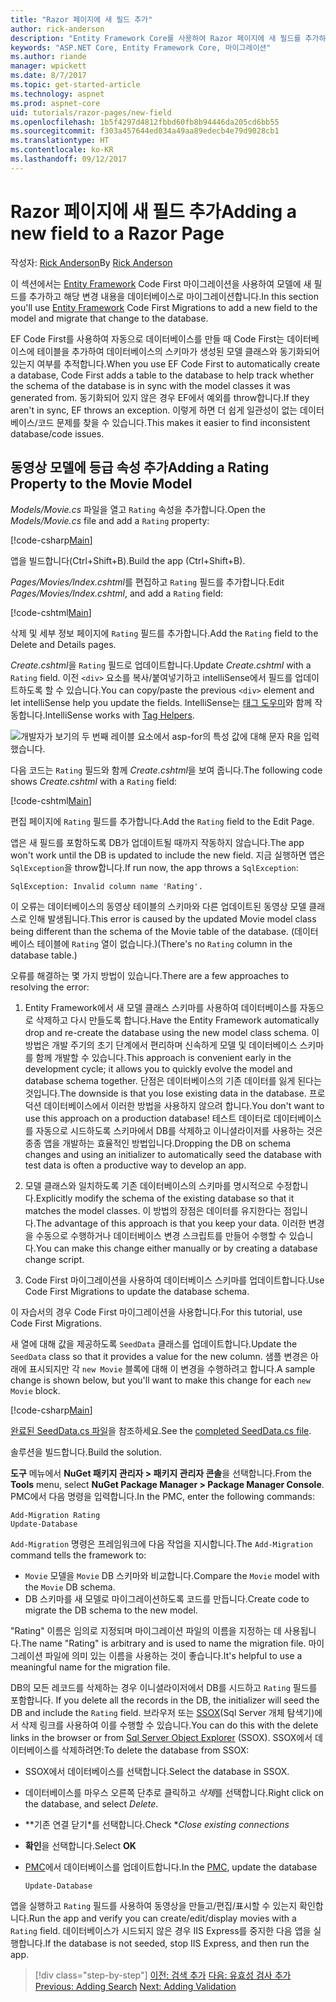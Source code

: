 ```yaml
---
title: "Razor 페이지에 새 필드 추가"
author: rick-anderson
description: "Entity Framework Core를 사용하여 Razor 페이지에 새 필드를 추가하는 방법을 보여 줍니다."
keywords: "ASP.NET Core, Entity Framework Core, 마이그레이션"
ms.author: riande
manager: wpickett
ms.date: 8/7/2017
ms.topic: get-started-article
ms.technology: aspnet
ms.prod: aspnet-core
uid: tutorials/razor-pages/new-field
ms.openlocfilehash: 1b5f4297d4812fbbd60fb8b94446da205cd6bb55
ms.sourcegitcommit: f303a457644ed034a49aa89edecb4e79d9028cb1
ms.translationtype: HT
ms.contentlocale: ko-KR
ms.lasthandoff: 09/12/2017
---
```

# <a name="adding-a-new-field-to-a-razor-page"></a><span data-ttu-id="cfcee-104">Razor 페이지에 새 필드 추가</span><span class="sxs-lookup"><span data-stu-id="cfcee-104">Adding a new field to a Razor Page</span></span>

<span data-ttu-id="cfcee-105">작성자: [Rick Anderson](https://twitter.com/RickAndMSFT)</span><span class="sxs-lookup"><span data-stu-id="cfcee-105">By [Rick Anderson](https://twitter.com/RickAndMSFT)</span></span>

<span data-ttu-id="cfcee-106">이 섹션에서는 [Entity Framework](https://docs.microsoft.com/ef/core/get-started/aspnetcore/new-db) Code First 마이그레이션을 사용하여 모델에 새 필드를 추가하고 해당 변경 내용을 데이터베이스로 마이그레이션합니다.</span><span class="sxs-lookup"><span data-stu-id="cfcee-106">In this section you'll use [Entity Framework](https://docs.microsoft.com/ef/core/get-started/aspnetcore/new-db) Code First Migrations to add a new field to the model and migrate that change to the database.</span></span>

<span data-ttu-id="cfcee-107">EF Code First를 사용하여 자동으로 데이터베이스를 만들 때 Code First는 데이터베이스에 테이블을 추가하여 데이터베이스의 스키마가 생성된 모델 클래스와 동기화되어 있는지 여부를 추적합니다.</span><span class="sxs-lookup"><span data-stu-id="cfcee-107">When you use EF Code First to automatically create a database, Code First adds a table to the database to help track whether the schema of the database is in sync with the model classes it was generated from.</span></span> <span data-ttu-id="cfcee-108">동기화되어 있지 않은 경우 EF에서 예외를 throw합니다.</span><span class="sxs-lookup"><span data-stu-id="cfcee-108">If they aren't in sync, EF throws an exception.</span></span> <span data-ttu-id="cfcee-109">이렇게 하면 더 쉽게 일관성이 없는 데이터베이스/코드 문제를 찾을 수 있습니다.</span><span class="sxs-lookup"><span data-stu-id="cfcee-109">This makes it easier to find inconsistent database/code issues.</span></span>

## <a name="adding-a-rating-property-to-the-movie-model"></a><span data-ttu-id="cfcee-110">동영상 모델에 등급 속성 추가</span><span class="sxs-lookup"><span data-stu-id="cfcee-110">Adding a Rating Property to the Movie Model</span></span>

<span data-ttu-id="cfcee-111">*Models/Movie.cs* 파일을 열고 `Rating` 속성을 추가합니다.</span><span class="sxs-lookup"><span data-stu-id="cfcee-111">Open the *Models/Movie.cs* file and add a `Rating` property:</span></span>

[!code-csharp[Main](razor-pages-start/sample/RazorPagesMovie/Models/MovieDateRating.cs?highlight=11&range=7-18)]

<span data-ttu-id="cfcee-112">앱을 빌드합니다(Ctrl+Shift+B).</span><span class="sxs-lookup"><span data-stu-id="cfcee-112">Build the app (Ctrl+Shift+B).</span></span>

<span data-ttu-id="cfcee-113">*Pages/Movies/Index.cshtml*를 편집하고 `Rating` 필드를 추가합니다.</span><span class="sxs-lookup"><span data-stu-id="cfcee-113">Edit *Pages/Movies/Index.cshtml*, and add a `Rating` field:</span></span>

[!code-cshtml[Main](razor-pages-start/sample/RazorPagesMovie/Pages/Movies/Index.cshtml?highlight=40-42,61-63)]

<span data-ttu-id="cfcee-114">삭제 및 세부 정보 페이지에 `Rating` 필드를 추가합니다.</span><span class="sxs-lookup"><span data-stu-id="cfcee-114">Add the `Rating` field to the Delete and Details pages.</span></span>

<span data-ttu-id="cfcee-115">*Create.cshtml*을 `Rating` 필드로 업데이트합니다.</span><span class="sxs-lookup"><span data-stu-id="cfcee-115">Update *Create.cshtml* with a `Rating` field.</span></span> <span data-ttu-id="cfcee-116">이전 `<div>` 요소를 복사/붙여넣기하고 intelliSense에서 필드를 업데이트하도록 할 수 있습니다.</span><span class="sxs-lookup"><span data-stu-id="cfcee-116">You can copy/paste the previous `<div>` element and let intelliSense help you update the fields.</span></span> <span data-ttu-id="cfcee-117">IntelliSense는 [태그 도우미](xref:mvc/views/tag-helpers/intro)와 함께 작동합니다.</span><span class="sxs-lookup"><span data-stu-id="cfcee-117">IntelliSense works with [Tag Helpers](xref:mvc/views/tag-helpers/intro).</span></span>

![개발자가 보기의 두 번째 레이블 요소에서 asp-for의 특성 값에 대해 문자 R을 입력했습니다.](new-field/_static/cr.png)

<span data-ttu-id="cfcee-121">다음 코드는 `Rating` 필드와 함께 *Create.cshtml*을 보여 줍니다.</span><span class="sxs-lookup"><span data-stu-id="cfcee-121">The following code shows *Create.cshtml* with a `Rating` field:</span></span>

[!code-cshtml[Main](razor-pages-start/sample/RazorPagesMovie/Pages/Movies/Create.cshtml?highlight=31-35)]

<span data-ttu-id="cfcee-122">편집 페이지에 `Rating` 필드를 추가합니다.</span><span class="sxs-lookup"><span data-stu-id="cfcee-122">Add the `Rating` field to the Edit Page.</span></span>

<span data-ttu-id="cfcee-123">앱은 새 필드를 포함하도록 DB가 업데이트될 때까지 작동하지 않습니다.</span><span class="sxs-lookup"><span data-stu-id="cfcee-123">The app won't work until the DB is updated to include the new field.</span></span> <span data-ttu-id="cfcee-124">지금 실행하면 앱은 `SqlException`을 throw합니다.</span><span class="sxs-lookup"><span data-stu-id="cfcee-124">If run now, the app throws a `SqlException`:</span></span>

`SqlException: Invalid column name 'Rating'.`

<span data-ttu-id="cfcee-125">이 오류는 데이터베이스의 동영상 테이블의 스키마와 다른 업데이트된 동영상 모델 클래스로 인해 발생됩니다.</span><span class="sxs-lookup"><span data-stu-id="cfcee-125">This error is caused by the updated Movie model class being different than the schema of the Movie table of the database.</span></span> <span data-ttu-id="cfcee-126">(데이터베이스 테이블에 `Rating` 열이 없습니다.)</span><span class="sxs-lookup"><span data-stu-id="cfcee-126">(There's no `Rating` column in the database table.)</span></span>

<span data-ttu-id="cfcee-127">오류를 해결하는 몇 가지 방법이 있습니다.</span><span class="sxs-lookup"><span data-stu-id="cfcee-127">There are a few approaches to resolving the error:</span></span>

1. <span data-ttu-id="cfcee-128">Entity Framework에서 새 모델 클래스 스키마를 사용하여 데이터베이스를 자동으로 삭제하고 다시 만들도록 합니다.</span><span class="sxs-lookup"><span data-stu-id="cfcee-128">Have the Entity Framework automatically drop and re-create the database using  the new model class schema.</span></span> <span data-ttu-id="cfcee-129">이 방법은 개발 주기의 초기 단계에서 편리하며 신속하게 모델 및 데이터베이스 스키마를 함께 개발할 수 있습니다.</span><span class="sxs-lookup"><span data-stu-id="cfcee-129">This approach is convenient early in the development cycle; it allows you to quickly evolve the model and database schema together.</span></span> <span data-ttu-id="cfcee-130">단점은 데이터베이스의 기존 데이터를 잃게 된다는 것입니다.</span><span class="sxs-lookup"><span data-stu-id="cfcee-130">The downside is that you lose existing data in the database.</span></span> <span data-ttu-id="cfcee-131">프로덕션 데이터베이스에서 이러한 방법을 사용하지 않으려 합니다.</span><span class="sxs-lookup"><span data-stu-id="cfcee-131">You don't want to use this approach on a production database!</span></span> <span data-ttu-id="cfcee-132">테스트 데이터로 데이터베이스를 자동으로 시드하도록 스키마에서 DB를 삭제하고 이니셜라이저를 사용하는 것은 종종 앱을 개발하는 효율적인 방법입니다.</span><span class="sxs-lookup"><span data-stu-id="cfcee-132">Dropping the DB on schema changes and using an initializer to automatically seed the database with test data is often a productive way to develop an app.</span></span>

2. <span data-ttu-id="cfcee-133">모델 클래스와 일치하도록 기존 데이터베이스의 스키마를 명시적으로 수정합니다.</span><span class="sxs-lookup"><span data-stu-id="cfcee-133">Explicitly modify the schema of the existing database so that it matches the model classes.</span></span> <span data-ttu-id="cfcee-134">이 방법의 장점은 데이터를 유지한다는 점입니다.</span><span class="sxs-lookup"><span data-stu-id="cfcee-134">The advantage of this approach is that you keep your data.</span></span> <span data-ttu-id="cfcee-135">이러한 변경을 수동으로 수행하거나 데이터베이스 변경 스크립트를 만들어 수행할 수 있습니다.</span><span class="sxs-lookup"><span data-stu-id="cfcee-135">You can make this change either manually or by creating a database change script.</span></span>

3. <span data-ttu-id="cfcee-136">Code First 마이그레이션을 사용하여 데이터베이스 스키마를 업데이트합니다.</span><span class="sxs-lookup"><span data-stu-id="cfcee-136">Use Code First Migrations to update the database schema.</span></span>

<span data-ttu-id="cfcee-137">이 자습서의 경우 Code First 마이그레이션을 사용합니다.</span><span class="sxs-lookup"><span data-stu-id="cfcee-137">For this tutorial, use Code First Migrations.</span></span>

<span data-ttu-id="cfcee-138">새 열에 대해 값을 제공하도록 `SeedData` 클래스를 업데이트합니다.</span><span class="sxs-lookup"><span data-stu-id="cfcee-138">Update the `SeedData` class so that it provides a value for the new column.</span></span> <span data-ttu-id="cfcee-139">샘플 변경은 아래에 표시되지만 각 `new Movie` 블록에 대해 이 변경을 수행하려고 합니다.</span><span class="sxs-lookup"><span data-stu-id="cfcee-139">A sample change is shown below, but you'll want to make this change for each `new Movie` block.</span></span>

[!code-csharp[Main](razor-pages-start/sample/RazorPagesMovie/Models/SeedDataRating.cs?name=snippet1&highlight=6)]

<span data-ttu-id="cfcee-140">[완료된 SeedData.cs 파일](https://github.com/aspnet/Docs/blob/master/aspnetcore/tutorials/razor-pages/razor-pages-start/sample/RazorPagesMovie/Models/SeedDataRating.cs)을 참조하세요.</span><span class="sxs-lookup"><span data-stu-id="cfcee-140">See the [completed SeedData.cs file](https://github.com/aspnet/Docs/blob/master/aspnetcore/tutorials/razor-pages/razor-pages-start/sample/RazorPagesMovie/Models/SeedDataRating.cs).</span></span>

<span data-ttu-id="cfcee-141">솔루션을 빌드합니다.</span><span class="sxs-lookup"><span data-stu-id="cfcee-141">Build the solution.</span></span>

<a name="pmc"></a>

<span data-ttu-id="cfcee-142">**도구** 메뉴에서 **NuGet 패키지 관리자 > 패키지 관리자 콘솔**을 선택합니다.</span><span class="sxs-lookup"><span data-stu-id="cfcee-142">From the **Tools** menu, select **NuGet Package Manager > Package Manager Console**.</span></span>
<span data-ttu-id="cfcee-143">PMC에서 다음 명령을 입력합니다.</span><span class="sxs-lookup"><span data-stu-id="cfcee-143">In the PMC, enter the following commands:</span></span>

```PMC
Add-Migration Rating
Update-Database
```

<span data-ttu-id="cfcee-144">`Add-Migration` 명령은 프레임워크에 다음 작업을 지시합니다.</span><span class="sxs-lookup"><span data-stu-id="cfcee-144">The `Add-Migration` command tells the framework to:</span></span>

* <span data-ttu-id="cfcee-145">`Movie` 모델을 `Movie` DB 스키마와 비교합니다.</span><span class="sxs-lookup"><span data-stu-id="cfcee-145">Compare the `Movie` model with the `Movie` DB schema.</span></span>
* <span data-ttu-id="cfcee-146">DB 스키마를 새 모델로 마이그레이션하도록 코드를 만듭니다.</span><span class="sxs-lookup"><span data-stu-id="cfcee-146">Create code to migrate the DB schema to the new model.</span></span>

<span data-ttu-id="cfcee-147">"Rating" 이름은 임의로 지정되며 마이그레이션 파일의 이름을 지정하는 데 사용됩니다.</span><span class="sxs-lookup"><span data-stu-id="cfcee-147">The name "Rating" is arbitrary and is used to name the migration file.</span></span> <span data-ttu-id="cfcee-148">마이그레이션 파일에 의미 있는 이름을 사용하는 것이 좋습니다.</span><span class="sxs-lookup"><span data-stu-id="cfcee-148">It's helpful to use a meaningful name for the migration file.</span></span>

<span data-ttu-id="cfcee-149"><a name="ssox"></a> DB의 모든 레코드를 삭제하는 경우 이니셜라이저에서 DB를 시드하고 `Rating` 필드를 포함합니다.</span><span class="sxs-lookup"><span data-stu-id="cfcee-149"><a name="ssox"></a> If you delete all the records in the DB, the initializer will seed the DB and include the `Rating` field.</span></span> <span data-ttu-id="cfcee-150">브라우저 또는 [SSOX](xref:tutorials/razor-pages/sql#ssox)(Sql Server 개체 탐색기)에서 삭제 링크를 사용하여 이를 수행할 수 있습니다.</span><span class="sxs-lookup"><span data-stu-id="cfcee-150">You can do this with the delete links in the browser or from [Sql Server Object Explorer](xref:tutorials/razor-pages/sql#ssox) (SSOX).</span></span> <span data-ttu-id="cfcee-151">SSOX에서 데이터베이스를 삭제하려면:</span><span class="sxs-lookup"><span data-stu-id="cfcee-151">To delete the database from SSOX:</span></span>

* <span data-ttu-id="cfcee-152">SSOX에서 데이터베이스를 선택합니다.</span><span class="sxs-lookup"><span data-stu-id="cfcee-152">Select the database in SSOX.</span></span>
* <span data-ttu-id="cfcee-153">데이터베이스를 마우스 오른쪽 단추로 클릭하고 *삭제*를 선택합니다.</span><span class="sxs-lookup"><span data-stu-id="cfcee-153">Right click on the database, and select *Delete*.</span></span>
* <span data-ttu-id="cfcee-154">**기존 연결 닫기*를 선택합니다.</span><span class="sxs-lookup"><span data-stu-id="cfcee-154">Check **Close existing connections*</span></span>
* <span data-ttu-id="cfcee-155">**확인**을 선택합니다.</span><span class="sxs-lookup"><span data-stu-id="cfcee-155">Select **OK**</span></span>
* <span data-ttu-id="cfcee-156">[PMC](xref:tutorials/razor-pages/new-field#pmc)에서 데이터베이스를 업데이트합니다.</span><span class="sxs-lookup"><span data-stu-id="cfcee-156">In the [PMC](xref:tutorials/razor-pages/new-field#pmc), update the database</span></span> 

    ```PMC
    Update-Database
    ```

<span data-ttu-id="cfcee-157">앱을 실행하고 `Rating` 필드를 사용하여 동영상을 만들고/편집/표시할 수 있는지 확인합니다.</span><span class="sxs-lookup"><span data-stu-id="cfcee-157">Run the app and verify you can create/edit/display movies with a `Rating` field.</span></span> <span data-ttu-id="cfcee-158">데이터베이스가 시드되지 않은 경우 IIS Express를 중지한 다음 앱을 실행합니다.</span><span class="sxs-lookup"><span data-stu-id="cfcee-158">If the database is not seeded, stop IIS Express, and then run the app.</span></span>

>[!div class="step-by-step"]
<span data-ttu-id="cfcee-159">[이전: 검색 추가](xref:tutorials/razor-pages/search)
[다음: 유효성 검사 추가](xref:tutorials/razor-pages/validation)</span><span class="sxs-lookup"><span data-stu-id="cfcee-159">[Previous: Adding Search](xref:tutorials/razor-pages/search)
[Next: Adding Validation](xref:tutorials/razor-pages/validation)</span></span>
